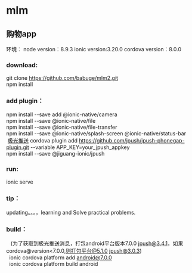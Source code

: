  mlm
======
购物app
------
环境： node version：8.9.3 ionic version:3.20.0 cordova version：8.0.0
### download:

  git clone https://github.com/babuge/mlm2.git <br>
  npm install
### add plugin：
  npm install --save add @ionic-native/camera <br>
  npm install --save @ionic-native/file  <br>
  npm install --save @ionic-native/file-transfer  <br>
  npm install --save @ionic-native/splash-screen  @ionic-native/status-bar  <br>
  [极光推送](https://github.com/jpush/jpush-phonegap-plugin)
  cordova plugin add https://github.com/jpush/jpush-phonegap-plugin.git --variable APP_KEY=your_jpush_appkey  <br>
  npm install --save @jiguang-ionic/jpush  <br>
  

### run:
  ionic serve  <br>

### tip：
  updating。。。，learning and Solve practical problems.  <br>
### build：
    \(为了获取到极光推送消息，打包android平台版本7.0.0 jpush@3.4.1，如果cordova@version\<7.0.0,则打包平台@5.1.0 jpush@3.0.3\) <br>
   ionic cordova platform add android@7.0.0  <br>
   ionic cordova platform build android



